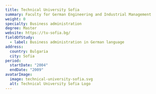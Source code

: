 ```yaml
---
title: Technical University Sofia
summary: Faculty for German Engineering and Industrial Management
weight: 0
specialty: Business administration
degree: Master
website: https://tu-sofia.bg/
fieldOfStudy:
  - label: Business administration in German language
address:
  country: Bulgaria
  city: Sofia
period:
  startDate: "2004"
  endDate: "2009"
avatarImage:
  image: technical-university-sofia.svg
  alt: Technical University Sofia Logo
---
```

